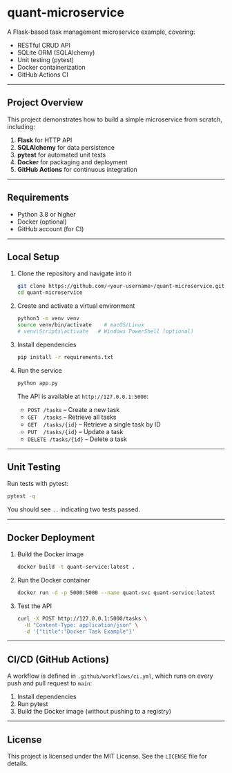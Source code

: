 # quant-microservice

A Flask-based task management microservice example, covering:

* RESTful CRUD API
* SQLite ORM (SQLAlchemy)
* Unit testing (pytest)
* Docker containerization
* GitHub Actions CI

---

## Project Overview

This project demonstrates how to build a simple microservice from scratch, including:

1. **Flask** for HTTP API
2. **SQLAlchemy** for data persistence
3. **pytest** for automated unit tests
4. **Docker** for packaging and deployment
5. **GitHub Actions** for continuous integration

---

## Requirements

* Python 3.8 or higher
* Docker (optional)
* GitHub account (for CI)

---

## Local Setup

1. Clone the repository and navigate into it

   ```bash
   git clone https://github.com/<your-username>/quant-microservice.git
   cd quant-microservice
   ```

2. Create and activate a virtual environment

   ```bash
   python3 -m venv venv
   source venv/bin/activate    # macOS/Linux
   # venv\Scripts\activate   # Windows PowerShell (optional)
   ```

3. Install dependencies

   ```bash
   pip install -r requirements.txt
   ```

4. Run the service

   ```bash
   python app.py
   ```

   The API is available at `http://127.0.0.1:5000`:

   * `POST /tasks` – Create a new task
   * `GET  /tasks` – Retrieve all tasks
   * `GET  /tasks/{id}` – Retrieve a single task by ID
   * `PUT  /tasks/{id}` – Update a task
   * `DELETE /tasks/{id}` – Delete a task

---

## Unit Testing

Run tests with pytest:

```bash
pytest -q
```

You should see `..` indicating two tests passed.

---

## Docker Deployment

1. Build the Docker image

   ```bash
   docker build -t quant-service:latest .
   ```

2. Run the Docker container

   ```bash
   docker run -d -p 5000:5000 --name quant-svc quant-service:latest
   ```

3. Test the API

   ```bash
   curl -X POST http://127.0.0.1:5000/tasks \
     -H "Content-Type: application/json" \
     -d '{"title":"Docker Task Example"}'
   ```

---

## CI/CD (GitHub Actions)

A workflow is defined in `.github/workflows/ci.yml`, which runs on every push and pull request to `main`:

1. Install dependencies
2. Run pytest
3. Build the Docker image (without pushing to a registry)

---

## License

This project is licensed under the MIT License. See the `LICENSE` file for details.

   
